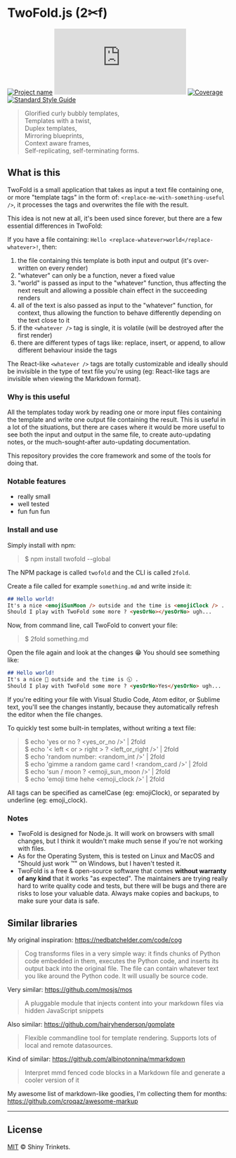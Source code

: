 # TwoFold.js (2✂︎f)

[![Project name][project-img]][project-url]
[![Build status][build-img]][build-url]
[![Coverage][coverage-img]][coverage-url]
[![Standard Style Guide][style-img]][style-url]

> Glorified curly bubbly templates,<br />
> Templates with a twist,<br />
> Duplex templates,<br />
> Mirroring blueprints,<br />
> Context aware frames,<br />
> Self-replicating, self-terminating forms.

## What is this

TwoFold is a small application that takes as input a text file containing one, or more "template tags" in the form of: `<replace-me-with-something-useful />`, it processes the tags and overwrites the file with the result.

This idea is not new at all, it's been used since forever, but there are a few essential differences in TwoFold:

If you have a file containing: `Hello <replace-whatever>world</replace-whatever>!`, then:

1. the file containing this template is both input and output (it's over-written on every render)
1. "whatever" can only be a function, never a fixed value
1. "world" is passed as input to the "whatever" function, thus affecting the next result and allowing a possible chain effect in the succeeding renders
1. all of the text is also passed as input to the "whatever" function, for context, thus allowing the function to behave differently depending on the text close to it
1. if the `<whatever />` tag is single, it is volatile (will be destroyed after the first render)
1. there are different types of tags like: replace, insert, or append, to allow different behaviour inside the tags

The React-like `<whatever />` tags are totally customizable and ideally should be invisible in the type of text file you're using (eg: React-like tags are invisible when viewing the Markdown format).

### Why is this useful

All the templates today work by reading one or more input files containing the template and write one output file containing the result. This is useful in a lot of the situations, but there are cases where it would be more useful to see both the input and output in the same file, to create auto-updating notes, or the much-sought-after auto-updating documentation.

This repository provides the core framework and some of the tools for doing that.

### Notable features

* really small
* well tested
* fun fun fun

### Install and use

Simply install with npm:

> $ npm install twofold --global

The NPM package is called `twofold` and the CLI is called `2fold`.

Create a file called for example `something.md` and write inside it:

```md
## Hello world!
It's a nice <emojiSunMoon /> outside and the time is <emojiClock /> .
Should I play with TwoFold some more ? <yesOrNo></yesOrNo> ugh...
```

Now, from command line, call TwoFold to convert your file:

> $ 2fold something.md

Open the file again and look at the changes :grin: You should see something like:

```md
## Hello world!
It's a nice 🌙 outside and the time is 🕥 .
Should I play with TwoFold some more ? <yesOrNo>Yes</yesOrNo> ugh...
```

If you're editing your file with Visual Studio Code, Atom editor, or Sublime text, you'll see the changes instantly, because they automatically refresh the editor when the file changes.

To quickly test some built-in templates, without writing a text file:

> $ echo 'yes or no ? \<yes_or_no />' | 2fold<br />
> $ echo '< left < or > right > ? \<left_or_right />' | 2fold<br />
> $ echo 'random number: \<random_int />' | 2fold<br />
> $ echo 'gimme a random game card ! \<random_card />' | 2fold<br />
> $ echo 'sun / moon ? \<emoji_sun_moon />' | 2fold<br />
> $ echo 'emoji time hehe \<emoji_clock />' | 2fold

All tags can be specified as camelCase (eg: emojiClock), or separated by underline (eg: emoji_clock).

### Notes

* TwoFold is designed for Node.js. It will work on browsers with small changes, but I think it wouldn't make much sense if you're not working with files.
* As for the Operating System, this is tested on Linux and MacOS and "Should just work ™" on Windows, but I haven't tested it.
* TwoFold is a free & open-source software that comes **without warranty of any kind** that it works "as expected". The maintainers are trying really hard to write quality code and tests, but there will be bugs and there are risks to lose your valuable data. Always make copies and backups, to make sure your data is safe.

## Similar libraries

My original inspiration: https://nedbatchelder.com/code/cog
> Cog transforms files in a very simple way: it finds chunks of Python code embedded in them, executes the Python code, and inserts its output back into the original file. The file can contain whatever text you like around the Python code. It will usually be source code.

Very similar:
https://github.com/mosjs/mos
> A pluggable module that injects content into your markdown files via hidden JavaScript snippets

Also similar:
https://github.com/hairyhenderson/gomplate
> Flexible commandline tool for template rendering. Supports lots of local and remote datasources.

Kind of similar:
https://github.com/albinotonnina/mmarkdown
> Interpret mmd fenced code blocks in a Markdown file and generate a cooler version of it

My awesome list of markdown-like goodies, I'm collecting them for months:
https://github.com/croqaz/awesome-markup

-----

## License

[MIT](LICENSE) © Shiny Trinkets.

[project-img]: https://badgen.net/badge/%E2%AD%90/Trinkets/4B0082
[project-url]: https://github.com/ShinyTrinkets
[build-img]: https://badgen.net/travis/ShinyTrinkets/twofold.js
[build-url]: https://travis-ci.org/ShinyTrinkets/twofold.js
[coverage-img]: https://codecov.io/gh/ShinyTrinkets/twofold.js/branch/master/graph/badge.svg
[coverage-url]: https://codecov.io/gh/ShinyTrinkets/twofold.js
[style-img]: https://badgen.net/badge/Code%20style/standard/f2a
[style-url]: https://standardjs.com
